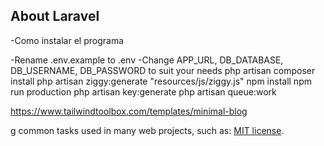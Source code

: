 ## About Laravel

-Como instalar el programa

-Rename .env.example to .env 
-Change APP_URL, DB_DATABASE, DB_USERNAME, DB_PASSWORD to suit your needs
php artisan composer install
php artisan ziggy:generate "resources/js/ziggy.js"
npm install
npm run production
php artisan key:generate
php artisan queue:work

https://www.tailwindtoolbox.com/templates/minimal-blog

g common tasks used in many web projects, such as:
[MIT license](https://opensource.org/licenses/MIT).
